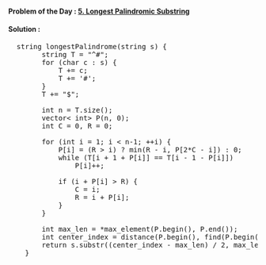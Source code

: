 #### Problem of the Day : [5. Longest Palindromic Substring](https://leetcode.com/problems/longest-palindromic-substring/)

#### Solution :
<pre>
  string longestPalindrome(string s) {
        string T = "^#";
        for (char c : s) {
            T += c;
            T += '#';
        }
        T += "$";

        int n = T.size();
        vector< int> P(n, 0);
        int C = 0, R = 0;

        for (int i = 1; i < n-1; ++i) {
            P[i] = (R > i) ? min(R - i, P[2*C - i]) : 0;
            while (T[i + 1 + P[i]] == T[i - 1 - P[i]])
                P[i]++;

            if (i + P[i] > R) {
                C = i;
                R = i + P[i];
            }
        }

        int max_len = *max_element(P.begin(), P.end());
        int center_index = distance(P.begin(), find(P.begin(), P.end(), max_len));
        return s.substr((center_index - max_len) / 2, max_len);
    }
</pre>
